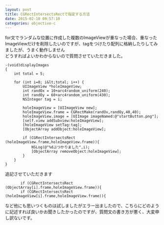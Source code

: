 ```yaml
---
layout: post
title: CGRectIntersectsRectで指定する方法
date: 2015-02-10 09:57:10
categories: objective-c
---
```

<p>for文でランダムな位置に作成した複数のImageViewが重なった場合、重なったImageViewだけを削除したいのですが、tagをつけたり配列に格納したりしてみましたが、うまく動作しません<br>
どうすればよいかわからないので質問させていただきました。</p>

```
-(void)displayImages
{
    int total = 5;

    for (int i=0; i&lt;total; i++) {
        UIImageView *holeImageView;
        int randOx = 10+arc4random_uniform(240);
        int randOy = 60+arc4random_uniform(430);
        NSInteger tag = i;

        holeImageView = [UIImageView new];
        holeImageView.frame = CGRectMake(randOx,randOy,40,40);
        holeImageView.image = [UIImage imageNamed:@"startButton.png"];
        [self.view addSubview:holeImageView];
        [holeImageView setTag:tag];
        [ObjectArray addObject:holeImageView];

        if (CGRectIntersectsRect (holeImageView.frame,holeImageView.frame)){
            NSLog(@"%dぶつかりました",i);
            [ObjectArray removeObject:holeImageView];  
        }
    }         
}
```

<p>追記させていただきます</p>

```
       if (CGRectIntersectsRect (ObjectArray[i].frame,holeImageView.frame)){
       if (CGRectIntersectsRect (holeImageView[i].frame,holeImageView.frame)){
```

<p>など他にも思いつくものは試しましたがエラー出ましたので、こちらにどのように記述すれば良いかお聞きしたかったのですが、質問文の書き方が悪く、大変申し訳ないです。</p>
